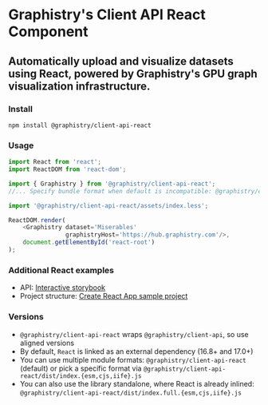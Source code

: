 # Graphistry's Client API React Component

## Automatically upload and visualize datasets using React, powered by Graphistry's GPU graph visualization infrastructure.

### Install

`npm install @graphistry/client-api-react`

### Usage

```javascript
import React from 'react';
import ReactDOM from 'react-dom';

import { Graphistry } from '@graphistry/client-api-react';
//... Specify bundle format when default is incompatible: @graphistry/client-api-react/dist/index.{esm,cjs,iife}.js

import '@graphistry/client-api-react/assets/index.less';

ReactDOM.render(
    <Graphistry dataset='Miserables'
                graphistryHost='https://hub.graphistry.com'/>,
    document.getElementById('react-root')
);

```
### Additional React examples

* API: [Interactive storybook](https://graphistry.github.io/graphistry-js/)
* Project structure: [Create React App sample project](../cra-test/README.md)

### Versions

* `@graphistry/client-api-react` wraps `@graphistry/client-api`, so use aligned versions
* By default, `React` is linked as an external dependency (16.8+ and 17.0+)
* You can use multiple module formats: `@graphistry/client-api-react` (default) or pick a specific format via `@graphistry/client-api-react/dist/index.{esm,cjs,iife}.js`
* You can also use the library standalone, where React is already inlined: `@graphistry/client-api-react/dist/index.full.{esm,cjs,iife}.js`
